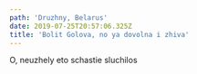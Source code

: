 ```yaml
---
path: 'Druzhny, Belarus'
date: 2019-07-25T20:57:06.325Z
title: 'Bolit Golova, no ya dovolna i zhiva'
---
```

O, neuzhely eto schastie sluchilos
